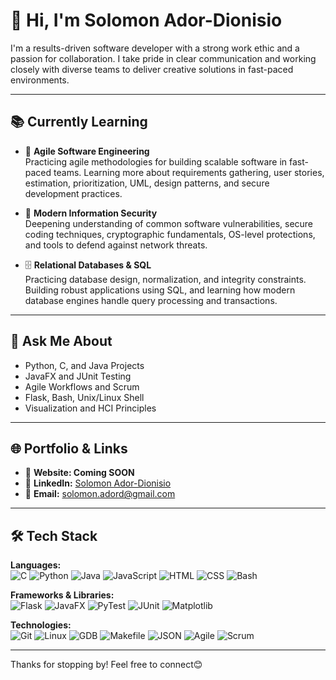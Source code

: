 # 👋 Hi, I'm Solomon Ador-Dionisio

I'm a results-driven software developer with a strong work ethic and a passion for collaboration. I take pride in clear communication and working closely with diverse teams to deliver creative solutions in fast-paced environments.

---

## 📚 Currently Learning
- 📘 **Agile Software Engineering**  
  Practicing agile methodologies for building scalable software in fast-paced teams. Learning more about requirements gathering, user stories, estimation, prioritization, UML, design patterns, and secure development practices.

- 🔐 **Modern Information Security**  
  Deepening understanding of common software vulnerabilities, secure coding techniques, cryptographic fundamentals, OS-level protections, and tools to defend against network threats.

- 🗄️ **Relational Databases & SQL**  
  Practicing database design, normalization, and integrity constraints. Building robust applications using SQL, and learning how modern database engines handle query processing and transactions.

---

## 💬 Ask Me About
- Python, C, and Java Projects  
- JavaFX and JUnit Testing  
- Agile Workflows and Scrum  
- Flask, Bash, Unix/Linux Shell  
- Visualization and HCI Principles

---

## 🌐 Portfolio & Links
- 🔗 **Website: Coming SOON**
- 💼 **LinkedIn:** [Solomon Ador-Dionisio](https://linkedin.com/in/solomon-ador-dionisio)  
- 📧 **Email:** solomon.adord@gmail.com  

---

## 🛠️ Tech Stack

**Languages:**  
![C](https://img.shields.io/badge/C-00599C?style=flat&logo=c&logoColor=white)
![Python](https://img.shields.io/badge/Python-3776AB?style=flat&logo=python&logoColor=white)
![Java](https://img.shields.io/badge/Java-007396?style=flat&logo=java&logoColor=white)
![JavaScript](https://img.shields.io/badge/JavaScript-F7DF1E?style=flat&logo=javascript&logoColor=black)
![HTML](https://img.shields.io/badge/HTML5-E34F26?style=flat&logo=html5&logoColor=white)
![CSS](https://img.shields.io/badge/CSS3-1572B6?style=flat&logo=css3&logoColor=white)
![Bash](https://img.shields.io/badge/Bash-4EAA25?style=flat&logo=gnu-bash&logoColor=white)

**Frameworks & Libraries:**  
![Flask](https://img.shields.io/badge/Flask-000000?style=flat&logo=flask&logoColor=white)
![JavaFX](https://img.shields.io/badge/JavaFX-0095D5?style=flat&logo=java&logoColor=white)
![PyTest](https://img.shields.io/badge/PyTest-0A9EDC?style=flat&logo=python&logoColor=white)
![JUnit](https://img.shields.io/badge/JUnit-25A162?style=flat&logo=java&logoColor=white)
![Matplotlib](https://img.shields.io/badge/Matplotlib-003366?style=flat&logo=python&logoColor=white)

**Technologies:**  
![Git](https://img.shields.io/badge/Git-F05032?style=flat&logo=git&logoColor=white)
![Linux](https://img.shields.io/badge/Linux-FCC624?style=flat&logo=linux&logoColor=black)
![GDB](https://img.shields.io/badge/GDB-000000?style=flat&logo=gnu&logoColor=white)
![Makefile](https://img.shields.io/badge/Makefile-064F8C?style=flat&logo=cmake&logoColor=white)
![JSON](https://img.shields.io/badge/JSON-000000?style=flat&logo=json&logoColor=white)
![Agile](https://img.shields.io/badge/Agile-009688?style=flat)
![Scrum](https://img.shields.io/badge/Scrum-7952B3?style=flat)

---

Thanks for stopping by! Feel free to connect😊
